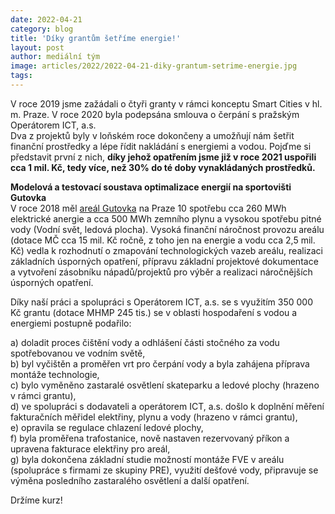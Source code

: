 ```yaml
---
date: 2022-04-21
category: blog
title: 'Díky grantům šetříme energie!'
layout: post
author: mediální tým
image: articles/2022/2022-04-21-diky-grantum-setrime-energie.jpg
tags:
---
```



V roce 2019 jsme zažádali o čtyři granty v rámci konceptu Smart Cities v hl. m. Praze. V roce 2020 byla podepsána smlouva o čerpání s pražským Operátorem ICT, a.s.  
Dva z projektů byly v loňském roce dokončeny a umožňují nám šetřit finanční prostředky a lépe řídit nakládání s energiemi a vodou. Pojďme si představit první z nich,  **díky jehož opatřením jsme již v roce 2021 uspořili cca 1 mil. Kč, tedy více, než 30% do té doby vynakládaných prostředků.**

**Modelová a testovací soustava optimalizace energií na sportovišti Gutovka**  
V roce 2018 měl  [areál Gutovka](https://www.gutovka.cz/)  na Praze 10 spotřebu cca 260 MWh elektrické anergie a cca 500 MWh zemního plynu a vysokou spotřebu pitné vody (Vodní svět, ledová plocha). Vysoká finanční náročnost provozu areálu (dotace MČ cca 15 mil. Kč ročně, z toho jen na energie a vodu cca 2,5 mil. Kč) vedla k rozhodnutí o zmapování technologických vazeb areálu, realizaci základních úsporných opatření, přípravu základní projektové dokumentace a vytvoření zásobníku nápadů/projektů pro výběr a realizaci náročnějších úsporných opatření.

Díky naší práci a spolupráci s Operátorem ICT, a.s. se s využitím 350 000 Kč grantu (dotace MHMP 245 tis.) se v oblasti hospodaření s vodou a energiemi postupně podařilo:

a) doladit proces čištění vody a odhlášení části stočného za vodu spotřebovanou ve vodním světě,  
b) byl vyčištěn a proměřen vrt pro čerpání vody a byla zahájena příprava montáže technologie,  
c) bylo vyměněno zastaralé osvětlení skateparku a ledové plochy (hrazeno v rámci grantu),  
d) ve spolupráci s dodavateli a operátorem ICT, a.s. došlo k doplnění měření fakturačních měřidel elektřiny, plynu a vody (hrazeno v rámci grantu),  
e) opravila se regulace chlazení ledové plochy,  
f) byla proměřena trafostanice, nově nastaven rezervovaný příkon a upravena fakturace elektřiny pro areál,  
g) byla dokončena základní studie možností montáže FVE v areálu (spolupráce s firmami ze skupiny PRE), využití dešťové vody, připravuje se výměna posledního zastaralého osvětlení a další opatření.

Držíme kurz!
